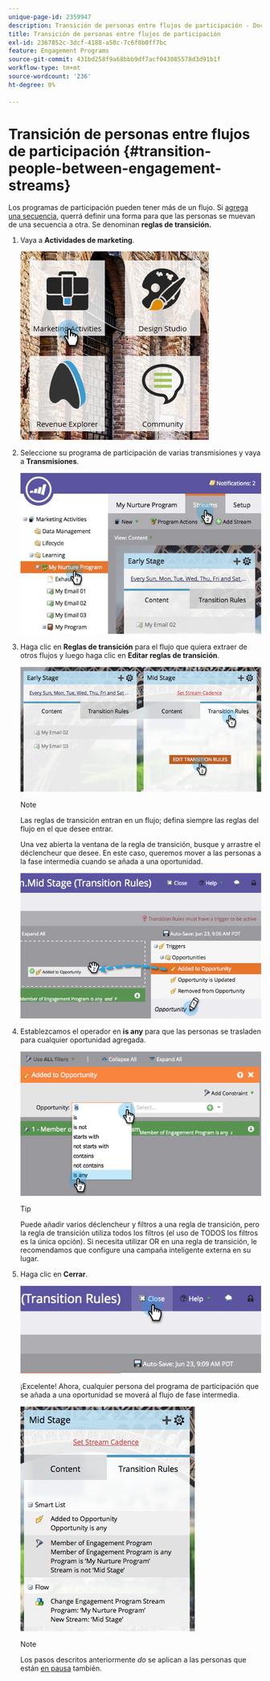 ```yaml
---
unique-page-id: 2359947
description: Transición de personas entre flujos de participación - Documentos de Marketo - Documentación del producto
title: Transición de personas entre flujos de participación
exl-id: 2367852c-3dcf-4188-a50c-7c6f0b0ff7bc
feature: Engagement Programs
source-git-commit: 431bd258f9a68bbb9df7acf043085578d3d91b1f
workflow-type: tm+mt
source-wordcount: '236'
ht-degree: 0%

---
```


# Transición de personas entre flujos de participación {#transition-people-between-engagement-streams}

Los programas de participación pueden tener más de un flujo. Si [agrega una secuencia](/help/marketo/product-docs/email-marketing/drip-nurturing/creating-an-engagement-program/add-a-stream.md), querrá definir una forma para que las personas se muevan de una secuencia a otra. Se denominan **reglas de transición.**

1. Vaya a **Actividades de marketing**.

   ![](assets/ma.png)

1. Seleccione su programa de participación de varias transmisiones y vaya a **Transmisiones**.

   ![](assets/multistream.jpg)

1. Haga clic en **Reglas de transición** para el flujo que quiera extraer de otros flujos y luego haga clic en **Editar reglas de transición**.

   ![](assets/image2014-9-15-18-3a10-3a18.png)

   >[!NOTE]
   >
   >Las reglas de transición entran en un flujo; defina siempre las reglas del flujo en el que desee entrar.

   Una vez abierta la ventana de la regla de transición, busque y arrastre el déclencheur que desee. En este caso, queremos mover a las personas a la fase intermedia cuando se añada a una oportunidad.

   ![](assets/image2014-9-15-18-3a10-3a46.png)

1. Establezcamos el operador en **is any** para que las personas se trasladen para cualquier oportunidad agregada.

   ![](assets/image2014-9-15-18-3a11-3a14.png)

   >[!TIP]
   >
   >Puede añadir varios déclencheur y filtros a una regla de transición, pero la regla de transición utiliza todos los filtros (el uso de TODOS los filtros es la única opción). Si necesita utilizar OR en una regla de transición, le recomendamos que configure una campaña inteligente externa en su lugar.

1. Haga clic en **Cerrar**.

   ![](assets/image2014-9-15-18-3a11-3a23.png)

   ¡Excelente! Ahora, cualquier persona del programa de participación que se añada a una oportunidad se moverá al flujo de fase intermedia.

   ![](assets/image2014-9-15-18-3a11-3a29.png)

   >[!NOTE]
   >
   >Los pasos descritos anteriormente *do* se aplican a las personas que están [en pausa](/help/marketo/product-docs/email-marketing/drip-nurturing/using-engagement-programs/pause-people-in-an-engagement-program.md) también.
